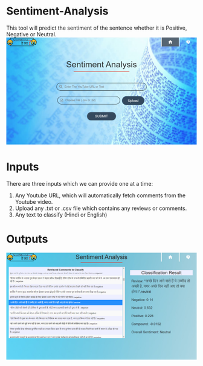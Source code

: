 # Sentiment-Analysis
This tool will predict the sentiment of the sentence whether it is Positive, Negative or Neutral.
![alt text](https://github.com/badboy3010/Sentimental-Analyser/blob/main/finalproject/Screenshot%20(860).png)

# Inputs
There are three inputs which we can provide one at a time:
1) Any Youtube URL, which will automatically fetch comments from the Youtube video.
2) Upload any .txt or .csv file which contains any reviews or comments.
3) Any text to classify (Hindi or English)

# Outputs
![alt text](https://github.com/badboy3010/Sentimental-Analyser/blob/main/finalproject/Screenshot%20(865).png)

